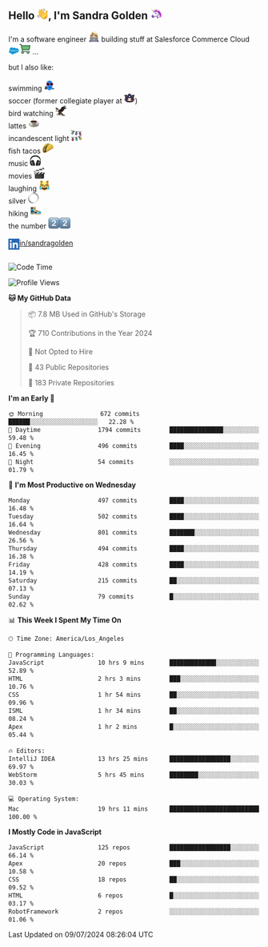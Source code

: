 ## Hello <img src="./static/emoji/wave.png" width="22" />, I'm Sandra Golden <img src="./static/emoji/unicorn-face.png" width="22" />

I'm a software engineer <img src="./static/emoji/female-technologist.png" width="22" /> building stuff at Salesforce Commerce Cloud <img src="./static/emoji/salesforce.png" width="22" /><img src="./static/emoji/commerce-cloud.png" width="22" />&nbsp;...

but I also like:<br/><br/>
swimming <img alt="swimming" src="./static/emoji/keep-swimming.png" width="22" /><br/>
soccer  (former collegiate player at <img src="./static/emoji/auburn.png" width="22" />)<br/>
bird watching <img src="./static/emoji/eagle.png" width="22" /><br/>
lattes <img src="./static/emoji/coffee.png" width="22" /><br/>
incandescent light <img src="./static/emoji/lights.png" width="22" /><br/>
fish tacos <img src="./static/emoji/taco.png" width="22" /><br/>
music <img src="./static/emoji/headphones.png" width="22" /><br/>
movies <img src="./static/emoji/movie-clapper.png" width="22" /><br/>
laughing <img src="./static/emoji/joy-cat.png" width="22" /><br/>
silver <img src="./static/emoji/silver-hoop.png" width="22" /><br/>
hiking <img src="./static/emoji/hiker.png" width="22" /><br/>
the number <img src="./static/emoji/two.png" width="22" /><img src="./static/emoji/two.png" width="22" />
<br/><br/>
<img align="left" alt="Sandra Golden | LinkedIn" width="22px" src="./static/emoji/linkedin.png" /> <a href="https://www.linkedin.com/in/sandragolden/">in/sandragolden</a>
<br/><br/>
<!--START_SECTION:waka-->
![Code Time](http://img.shields.io/badge/Code%20Time-576%20hrs%201%20min-blue)

![Profile Views](http://img.shields.io/badge/Profile%20Views-0-blue)

**🐱 My GitHub Data** 

> 📦 7.8 MB Used in GitHub's Storage 
 > 
> 🏆 710 Contributions in the Year 2024
 > 
> 🚫 Not Opted to Hire
 > 
> 📜 43 Public Repositories 
 > 
> 🔑 183 Private Repositories 
 > 
**I'm an Early 🐤** 

```text
🌞 Morning                672 commits         ██████░░░░░░░░░░░░░░░░░░░   22.28 % 
🌆 Daytime                1794 commits        ███████████████░░░░░░░░░░   59.48 % 
🌃 Evening                496 commits         ████░░░░░░░░░░░░░░░░░░░░░   16.45 % 
🌙 Night                  54 commits          ░░░░░░░░░░░░░░░░░░░░░░░░░   01.79 % 
```
📅 **I'm Most Productive on Wednesday** 

```text
Monday                   497 commits         ████░░░░░░░░░░░░░░░░░░░░░   16.48 % 
Tuesday                  502 commits         ████░░░░░░░░░░░░░░░░░░░░░   16.64 % 
Wednesday                801 commits         ███████░░░░░░░░░░░░░░░░░░   26.56 % 
Thursday                 494 commits         ████░░░░░░░░░░░░░░░░░░░░░   16.38 % 
Friday                   428 commits         ████░░░░░░░░░░░░░░░░░░░░░   14.19 % 
Saturday                 215 commits         ██░░░░░░░░░░░░░░░░░░░░░░░   07.13 % 
Sunday                   79 commits          █░░░░░░░░░░░░░░░░░░░░░░░░   02.62 % 
```


📊 **This Week I Spent My Time On** 

```text
🕑︎ Time Zone: America/Los_Angeles

💬 Programming Languages: 
JavaScript               10 hrs 9 mins       █████████████░░░░░░░░░░░░   52.89 % 
HTML                     2 hrs 3 mins        ███░░░░░░░░░░░░░░░░░░░░░░   10.76 % 
CSS                      1 hr 54 mins        ██░░░░░░░░░░░░░░░░░░░░░░░   09.96 % 
ISML                     1 hr 34 mins        ██░░░░░░░░░░░░░░░░░░░░░░░   08.24 % 
Apex                     1 hr 2 mins         █░░░░░░░░░░░░░░░░░░░░░░░░   05.44 % 

🔥 Editors: 
IntelliJ IDEA            13 hrs 25 mins      █████████████████░░░░░░░░   69.97 % 
WebStorm                 5 hrs 45 mins       ████████░░░░░░░░░░░░░░░░░   30.03 % 

💻 Operating System: 
Mac                      19 hrs 11 mins      █████████████████████████   100.00 % 
```

**I Mostly Code in JavaScript** 

```text
JavaScript               125 repos           █████████████████░░░░░░░░   66.14 % 
Apex                     20 repos            ███░░░░░░░░░░░░░░░░░░░░░░   10.58 % 
CSS                      18 repos            ██░░░░░░░░░░░░░░░░░░░░░░░   09.52 % 
HTML                     6 repos             █░░░░░░░░░░░░░░░░░░░░░░░░   03.17 % 
RobotFramework           2 repos             ░░░░░░░░░░░░░░░░░░░░░░░░░   01.06 % 
```




 Last Updated on 09/07/2024 08:26:04 UTC
<!--END_SECTION:waka-->
